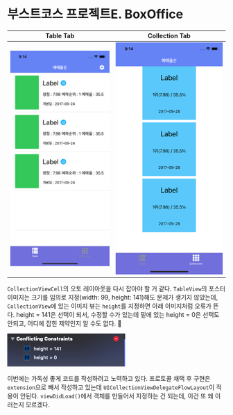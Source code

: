 # 부스트코스 프로젝트E. BoxOffice

| Table Tab | Collection Tab |
| --------- | -------------- |
| ![Table Tab](0929-1.png) | ![Collection Tab](0929-2.png) |

`CollectionViewCell`의 오토 레이아웃을 다시 잡아야 할 거 같다. `TableView`의 포스터 이미지는 크기를 임의로 지정(width: 99, height: 141)해도 문제가 생기지 않았는데, `CollectionView`에 있는 이미지 뷰는 `height`를 지정하면 아래 이미지처럼 오류가 뜬다. height = 141은 선택이 되서, 수정할 수가 있는데 밑에 있는 height = 0은 선택도 안되고, 어디에 잡힌 제약인지 알 수도 없다. 🤬

![Conflicting Constraints](0929-3.png)

이번에는 가독성 좋게 코드를 작성하려고 노력하고 있다. 프로토콜 채택 후 구현은 `extension`으로 빼서 작성하고 있는데 `UICollectionViewDelegateFlowLayout`이 적용이 안된다. `viewDidLoad()`에서 객체를 만들어서 지정하는 건 되는데, 이건 또 왜 이러는지 모르겠다.